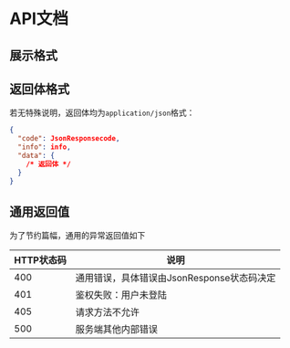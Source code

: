 # API文档

## 展示格式



## 返回体格式

若无特殊说明，返回体均为`application/json`格式：

```json
{
  "code": JsonResponsecode,
  "info": info,
  "data": {
    /* 返回体 */
  }
}
```

## 通用返回值

为了节约篇幅，通用的异常返回值如下

| HTTP状态码 | 说明                                       |
| ---------- | ------------------------------------------ |
| 400        | 通用错误，具体错误由JsonResponse状态码决定 |
| 401        | 鉴权失败：用户未登陆                       |
| 405        | 请求方法不允许                             |
| 500        | 服务端其他内部错误                         |